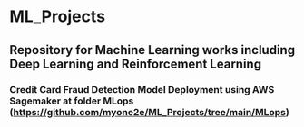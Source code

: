 # ML_Projects
## Repository for Machine Learning works including Deep Learning and Reinforcement Learning

### Credit Card Fraud Detection Model Deployment using AWS Sagemaker at folder MLops (https://github.com/myone2e/ML_Projects/tree/main/MLops)
